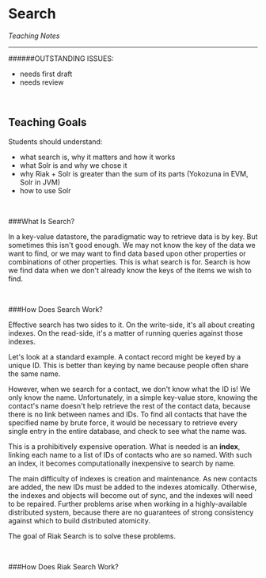 # Search
*Teaching Notes*

---
######OUTSTANDING ISSUES:

+ needs first draft
+ needs review

<br>

## Teaching Goals

Students should understand:
+ what search is, why it matters and how it works
+ what Solr is and why we chose it
+ why Riak + Solr is greater than the sum of its parts (Yokozuna in EVM, Solr in JVM)
+ how to use Solr

<br>

###What Is Search?

In a key-value datastore, the paradigmatic way to retrieve data is by key. But sometimes this isn't good enough. We may not know the key of the data we want to find, or we may want to find data based upon other properties or combinations of other properties. This is what search is for. Search is how we find data when we don't already know the keys of the items we wish to find.

<br>

###How Does Search Work?

Effective search has two sides to it. On the write-side, it's all about creating indexes. On the read-side, it's a matter of running queries against those indexes.

Let's look at a standard example. A contact record might be keyed by a unique ID. This is better than keying by name because people often share the same name.

However, when we search for a contact, we don't know what the ID is! We only know the name. Unfortunately, in a simple key-value store, knowing the contact's name doesn't help retrieve the rest of the contact data, because there is no link between names and IDs. To find all contacts that have the specified name by brute force, it would be necessary to retrieve every single entry in the entire database, and check to see what the name was.

This is a prohibitively expensive operation. What is needed is an **index**, linking each name to a list of IDs of contacts who are so named. With such an index, it becomes computationally inexpensive to search by name.

The main difficulty of indexes is creation and maintenance. As new contacts are added, the new IDs must be added to the indexes atomically. Otherwise, the indexes and objects will become out of sync, and the indexes will need to be repaired. Further problems arise when working in a highly-available distributed system, because there are no guarantees of strong consistency against which to build distributed atomicity.

The goal of Riak Search is to solve these problems.

<br>

###How Does Riak Search Work?





